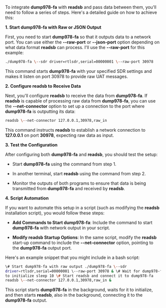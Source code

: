 To integrate **dump978-fa** with **readsb** and pass data between them,
you\'ll need to follow a series of steps. Here\'s a detailed guide on
how to achieve this:

**1. Start dump978-fa with Raw or JSON Output**

First, you need to start **dump978-fa** so that it outputs data to a
network port. You can use either the **\--raw-port** or **\--json-port**
option depending on what data format **readsb** can process. I\'ll use
the **\--raw-port** for this example:

```bash
./dump978-fa \--sdr driver=rtlsdr,serial=00000001 \--raw-port 30978
```
This command starts **dump978-fa** with your specified SDR settings and
makes it listen on port 30978 to provide raw UAT messages.

**2. Configure readsb to Receive Data**

Next, you\'ll configure **readsb** to receive the data from
**dump978-fa**. If **readsb** is capable of processing raw data from
**dump978-fa**, you can use the **\--net-connector** option to set up a
connection to the port where **dump978-fa** is outputting its data:

```bash
readsb \--net-connector 127.0.0.1,30978,raw_in
```
This command instructs **readsb** to establish a network connection to
**127.0.0.1** on port **30978**, expecting raw data as input.

**3. Test the Configuration**

After configuring both **dump978-fa** and **readsb**, you should test
the setup:

-   Start **dump978-fa** using the command from step 1.

-   In another terminal, start **readsb** using the command from step 2.

-   Monitor the outputs of both programs to ensure that data is being
    transmitted from **dump978-fa** and received by **readsb**.

**4. Script Automation**

If you want to automate this setup in a script (such as modifying the
**readsb** installation script), you would follow these steps:

-   **Add Commands to Start dump978-fa**: Include the command to start
    **dump978-fa** with network output in your script.

-   **Modify readsb Startup Options**: In the same script, modify the
    **readsb** start-up command to include the **\--net-connector**
    option, pointing to the **dump978-fa** output port.

Here\'s an example snippet that you might include in a bash script:

```bash
\# Start dump978-fa with raw output ./dump978-fa \--sdr
driver=rtlsdr,serial=00000001 \--raw-port 30978 & \# Wait for dump978-fa
to initialize sleep 10 \# Start readsb and connect it to dump978-fa
readsb \--net-connector 127.0.0.1,30978,raw_in &
```

This script starts **dump978-fa** in the background, waits for it to
initialize, and then starts **readsb**, also in the background,
connecting it to the **dump978-fa** output.
